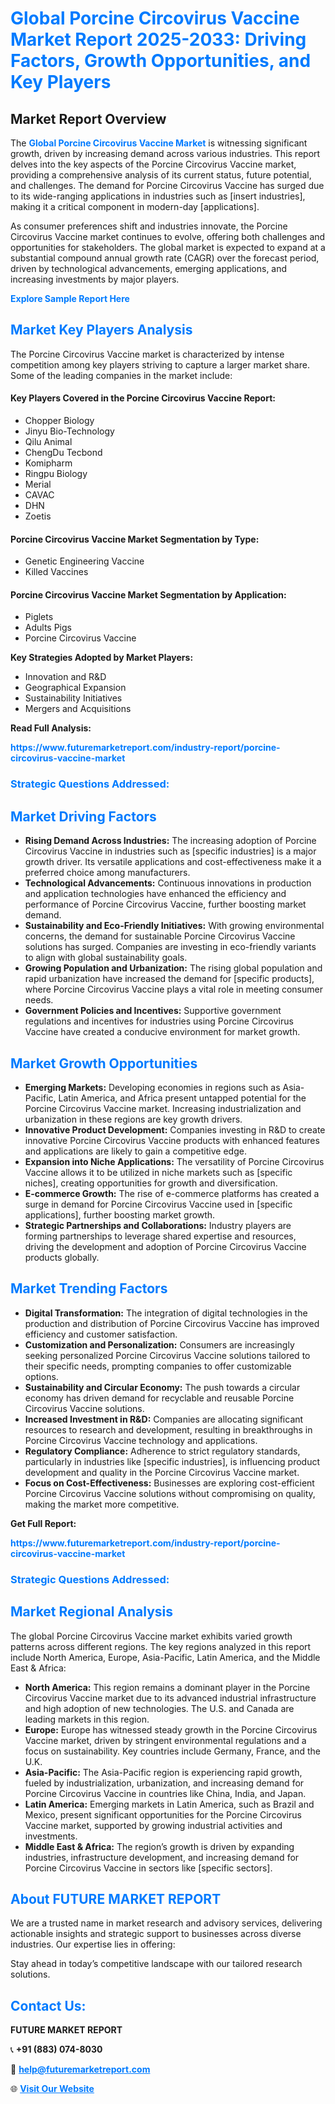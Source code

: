 <h1 style="color: #007BFF;">Global Porcine Circovirus Vaccine Market Report 2025-2033: Driving Factors, Growth Opportunities, and Key Players</h1>

<section id="overview">
<h2>Market Report Overview</h2>
<p>The <a href="https://www.futuremarketreport.com/industry-report/porcine-circovirus-vaccine-market" style="color: #007BFF; text-decoration: none;"><strong>Global Porcine Circovirus Vaccine Market</strong></a> is witnessing significant growth, driven by increasing demand across various industries. This report delves into the key aspects of the Porcine Circovirus Vaccine market, providing a comprehensive analysis of its current status, future potential, and challenges. The demand for Porcine Circovirus Vaccine has surged due to its wide-ranging applications in industries such as [insert industries], making it a critical component in modern-day [applications].</p>
<p>As consumer preferences shift and industries innovate, the Porcine Circovirus Vaccine market continues to evolve, offering both challenges and opportunities for stakeholders. The global market is expected to expand at a substantial compound annual growth rate (CAGR) over the forecast period, driven by technological advancements, emerging applications, and increasing investments by major players.</p>
</section>

<section id="overview">
<p><a href="https://www.futuremarketreport.com/request-sample/reportId=122569" style="color: #007BFF; text-decoration: none;"><strong>Explore Sample Report Here</strong></a></p>
</section>

<section id="key-players">
<h2 style="color: #007BFF;">Market Key Players Analysis</h2>
<p>The Porcine Circovirus Vaccine market is characterized by intense competition among key players striving to capture a larger market share. Some of the leading companies in the market include:</p>
<h4>Key Players Covered in the Porcine Circovirus Vaccine Report:</h4>
<ul><li>Chopper Biology</li><li>Jinyu Bio-Technology</li><li>Qilu Animal</li><li>ChengDu Tecbond</li><li>Komipharm</li><li>Ringpu Biology</li><li>Merial</li><li>CAVAC</li><li>DHN</li><li>Zoetis</li></ul>
<h4>Porcine Circovirus Vaccine Market Segmentation by Type:</h4>
<ul><li>Genetic Engineering Vaccine</li><li>Killed Vaccines</li></ul>

<h4>Porcine Circovirus Vaccine Market Segmentation by Application:</h4>
<ul><li>Piglets</li><li>Adults Pigs</li><li>Porcine Circovirus Vaccine</li></ul>
<p><strong>Key Strategies Adopted by Market Players:</strong></p>
<ul>
<li>Innovation and R&D</li>
<li>Geographical Expansion</li>
<li>Sustainability Initiatives</li>
<li>Mergers and Acquisitions</li>
</ul>
</section>

<section>
<p><strong>Read Full Analysis: </strong></p><a href="https://www.futuremarketreport.com/industry-report/porcine-circovirus-vaccine-market" style="color: #007BFF; text-decoration: none;"><strong>https://www.futuremarketreport.com/industry-report/porcine-circovirus-vaccine-market</strong></a>
<h3 style="color: #007BFF;">Strategic Questions Addressed:</h3>
</section>

<section id="driving-factors">
<h2 style="color: #007BFF;">Market Driving Factors</h2>
<ul>
<li><strong>Rising Demand Across Industries:</strong> The increasing adoption of Porcine Circovirus Vaccine in industries such as [specific industries] is a major growth driver. Its versatile applications and cost-effectiveness make it a preferred choice among manufacturers.</li>
<li><strong>Technological Advancements:</strong> Continuous innovations in production and application technologies have enhanced the efficiency and performance of Porcine Circovirus Vaccine, further boosting market demand.</li>
<li><strong>Sustainability and Eco-Friendly Initiatives:</strong> With growing environmental concerns, the demand for sustainable Porcine Circovirus Vaccine solutions has surged. Companies are investing in eco-friendly variants to align with global sustainability goals.</li>
<li><strong>Growing Population and Urbanization:</strong> The rising global population and rapid urbanization have increased the demand for [specific products], where Porcine Circovirus Vaccine plays a vital role in meeting consumer needs.</li>
<li><strong>Government Policies and Incentives:</strong> Supportive government regulations and incentives for industries using Porcine Circovirus Vaccine have created a conducive environment for market growth.</li>
</ul>
</section>

<section id="growth-opportunities">
<h2 style="color: #007BFF;">Market Growth Opportunities</h2>
<ul>
<li><strong>Emerging Markets:</strong> Developing economies in regions such as Asia-Pacific, Latin America, and Africa present untapped potential for the Porcine Circovirus Vaccine market. Increasing industrialization and urbanization in these regions are key growth drivers.</li>
<li><strong>Innovative Product Development:</strong> Companies investing in R&D to create innovative Porcine Circovirus Vaccine products with enhanced features and applications are likely to gain a competitive edge.</li>
<li><strong>Expansion into Niche Applications:</strong> The versatility of Porcine Circovirus Vaccine allows it to be utilized in niche markets such as [specific niches], creating opportunities for growth and diversification.</li>
<li><strong>E-commerce Growth:</strong> The rise of e-commerce platforms has created a surge in demand for Porcine Circovirus Vaccine used in [specific applications], further boosting market growth.</li>
<li><strong>Strategic Partnerships and Collaborations:</strong> Industry players are forming partnerships to leverage shared expertise and resources, driving the development and adoption of Porcine Circovirus Vaccine products globally.</li>
</ul>
</section>

<section id="trending-factors">
<h2 style="color: #007BFF;">Market Trending Factors</h2>
<ul>
<li><strong>Digital Transformation:</strong> The integration of digital technologies in the production and distribution of Porcine Circovirus Vaccine has improved efficiency and customer satisfaction.</li>
<li><strong>Customization and Personalization:</strong> Consumers are increasingly seeking personalized Porcine Circovirus Vaccine solutions tailored to their specific needs, prompting companies to offer customizable options.</li>
<li><strong>Sustainability and Circular Economy:</strong> The push towards a circular economy has driven demand for recyclable and reusable Porcine Circovirus Vaccine solutions.</li>
<li><strong>Increased Investment in R&D:</strong> Companies are allocating significant resources to research and development, resulting in breakthroughs in Porcine Circovirus Vaccine technology and applications.</li>
<li><strong>Regulatory Compliance:</strong> Adherence to strict regulatory standards, particularly in industries like [specific industries], is influencing product development and quality in the Porcine Circovirus Vaccine market.</li>
<li><strong>Focus on Cost-Effectiveness:</strong> Businesses are exploring cost-efficient Porcine Circovirus Vaccine solutions without compromising on quality, making the market more competitive.</li>
</ul>
</section>

<section>
<p><strong>Get Full Report: </strong></p><a href="https://www.futuremarketreport.com/industry-report/porcine-circovirus-vaccine-market" style="color: #007BFF; text-decoration: none;"><strong>https://www.futuremarketreport.com/industry-report/porcine-circovirus-vaccine-market</strong></a>
<h3 style="color: #007BFF;">Strategic Questions Addressed:</h3>
</section>


<section id="regional-analysis">
<h2 style="color: #007BFF;">Market Regional Analysis</h2>
<p>The global Porcine Circovirus Vaccine market exhibits varied growth patterns across different regions. The key regions analyzed in this report include North America, Europe, Asia-Pacific, Latin America, and the Middle East & Africa:</p>
<ul>
<li><strong>North America:</strong> This region remains a dominant player in the Porcine Circovirus Vaccine market due to its advanced industrial infrastructure and high adoption of new technologies. The U.S. and Canada are leading markets in this region.</li>
<li><strong>Europe:</strong> Europe has witnessed steady growth in the Porcine Circovirus Vaccine market, driven by stringent environmental regulations and a focus on sustainability. Key countries include Germany, France, and the U.K.</li>
<li><strong>Asia-Pacific:</strong> The Asia-Pacific region is experiencing rapid growth, fueled by industrialization, urbanization, and increasing demand for Porcine Circovirus Vaccine in countries like China, India, and Japan.</li>
<li><strong>Latin America:</strong> Emerging markets in Latin America, such as Brazil and Mexico, present significant opportunities for the Porcine Circovirus Vaccine market, supported by growing industrial activities and investments.</li>
<li><strong>Middle East & Africa:</strong> The region’s growth is driven by expanding industries, infrastructure development, and increasing demand for Porcine Circovirus Vaccine in sectors like [specific sectors].</li>
</ul>
</section>

<footer>
<h2 style="color: #007BFF;">About FUTURE MARKET REPORT</h2>
<p>We are a trusted name in market research and advisory services, delivering actionable insights and strategic support to businesses across diverse industries. Our expertise lies in offering:</p>

<p>Stay ahead in today’s competitive landscape with our tailored research solutions.</p>

<h2 style="color: #007BFF;">Contact Us:</h2>
<p><strong>FUTURE MARKET REPORT</strong></p>
<p>📞 <strong>+91 (883) 074-8030</strong></p>
<p>📧 <strong><a href="mailto:help@futuremarketreport.com" style="color: #007BFF;">help@futuremarketreport.com</a></strong></p>
<p>🌐 <strong><a href="https://www.futuremarketreport.com/" style="color: #007BFF;">Visit Our Website</a></strong></p>
</footer>